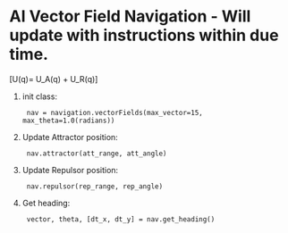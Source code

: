 # AI Vector Field Navigation - Will update with instructions within due time.

\[U(q)= U_A(q) + U_R(q)\]

1) init class:

        nav = navigation.vectorFields(max_vector=15, max_theta=1.0(radians))

        
2) Update Attractor position:

        nav.attractor(att_range, att_angle)


3) Update Repulsor position:

        nav.repulsor(rep_range, rep_angle)
        
       
4) Get heading:
        
        vector, theta, [dt_x, dt_y] = nav.get_heading()
